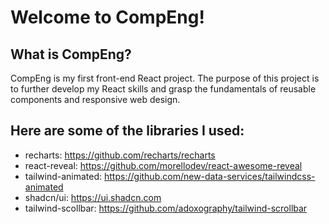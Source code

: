 # Welcome to CompEng!

## What is CompEng?

CompEng is my first front-end React project. The purpose of this project is to further develop my React skills and grasp the fundamentals of reusable components and responsive web design.

## Here are some of the libraries I used:

- recharts: https://github.com/recharts/recharts
- react-reveal: https://github.com/morellodev/react-awesome-reveal
- tailwind-animated: https://github.com/new-data-services/tailwindcss-animated
- shadcn/ui: https://ui.shadcn.com
- tailwind-scollbar: https://github.com/adoxography/tailwind-scrollbar

